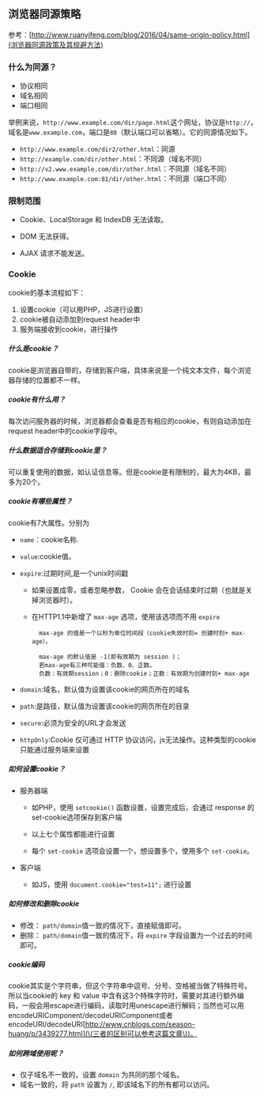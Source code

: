## 浏览器同源策略

 参考：[http://www.ruanyifeng.com/blog/2016/04/same-origin-policy.html](浏览器同源政策及其规避方法)

### 什么为同源？

- 协议相同
- 域名相同
- 端口相同

举例来说，`http://www.example.com/dir/page.html`这个网址，协议是`http://`，域名是`www.example.com`，端口是`80`（默认端口可以省略）。它的同源情况如下。

+ `http://www.example.com/dir2/other.html`：同源
+ `http://example.com/dir/other.html`：不同源（域名不同）
+ `http://v2.www.example.com/dir/other.html`：不同源（域名不同）
+ `http://www.example.com:81/dir/other.html`：不同源（端口不同）

### 限制范围

+ Cookie、LocalStorage 和 IndexDB 无法读取。

+ DOM 无法获得。

+ AJAX 请求不能发送。

### Cookie

cookie的基本流程如下：

1. 设置cookie（可以用PHP，JS进行设置）
2. cookie被自动添加到request header中 
3. 服务端接收到cookie，进行操作

##### 什么是cookie？

cookie是浏览器自带的，存储到客户端，具体来说是一个纯文本文件，每个浏览器存储的位置都不一样。

##### cookie有什么用？

每次访问服务器的时候，浏览器都会查看是否有相应的cookie，有则自动添加在request header中的cookie字段中。

##### 什么数据适合存储到cookie里？

可以重复使用的数据，如认证信息等。但是cookie是有限制的，最大为4KB，最多为20个。

##### cookie有哪些属性？

cookie有7大属性。分别为

+ `name`：cookie名称.
+ `value`:cookie值。
+ `expire`:过期时间,是一个unix时间戳

	+ 如果设置成零，或者忽略参数， Cookie 会在会话结束时过期（也就是关掉浏览器时）。

	+ 在HTTP1.1中新增了 `max-age` 选项，使用该选项而不用 `expire`

			max-age 的值是一个以秒为单位时间段（cookie失效时刻= 创建时刻+ max-age）。

			max-age 的默认值是 -1(即有效期为 session )；
			若max-age有三种可能值：负数、0、正数。
			负数：有效期session；0：删除cookie；正数：有效期为创建时刻+ max-age
		
+ `domain`:域名，默认值为设置该cookie的网页所在的域名
+ `path`:是路径，默认值为设置该cookie的网页所在的目录
+ `secure`:必须为安全的URL才会发送
+ `httpOnly`:Cookie 仅可通过 HTTP 协议访问，js无法操作。这种类型的cookie只能通过服务端来设置

##### 如何设置cookie？

+ 服务器端

	+ 如PHP，使用 `setcookie()` 函数设置，设置完成后，会通过 response 的 set-cookie选项保存到客户端
		
	+ 以上七个属性都能进行设置

	+ 每个 `set-cookie` 选项会设置一个，想设置多个，使用多个 `set-cookie`。

+ 客户端

	+ 如JS，使用 `document.cookie="test=11";` 进行设置

##### 如何修改和删除cookie

+ 修改： `path/domain`值一致的情况下，直接赋值即可。
+ 删除： `path/domain`值一致的情况下，将 `expire` 字段设置为一个过去的时间即可。

##### cookie编码

 cookie其实是个字符串，但这个字符串中逗号、分号、空格被当做了特殊符号。所以当cookie的 key 和 value 中含有这3个特殊字符时，需要对其进行额外编码，一般会用escape进行编码，读取时用unescape进行解码；当然也可以用encodeURIComponent/decodeURIComponent或者encodeURI/decodeURI[http://www.cnblogs.com/season-huang/p/3439277.html](\(三者的区别可以参考这篇文章\))。

##### 如何跨域使用呢？
 
+ 仅子域名不一致的，设置 `domain` 为共同的那个域名。
+ 域名一致的，将 `path` 设置为 `/`, 即该域名下的所有都可以访问。
 
		